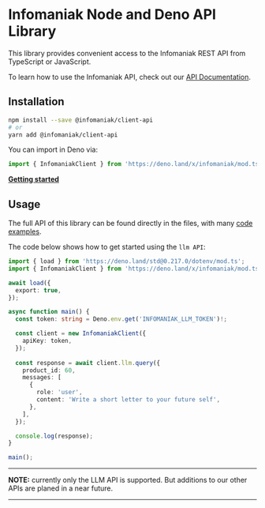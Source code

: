 # Infomaniak Node and Deno API Library

This library provides convenient access to the Infomaniak REST API from TypeScript or JavaScript.

To learn how to use the Infomaniak API, check out our [API Documentation](https://developer.infomaniak.com/getting-started).

## Installation

```bash
npm install --save @infomaniak/client-api
# or
yarn add @infomaniak/client-api
```

You can import in Deno via:

```ts
import { InfomaniakClient } from 'https://deno.land/x/infomaniak/mod.ts';
```

**[Getting started](./tutorials/getting-started.md)**

## Usage

The full API of this library can be found directly in the files, with many [code examples](./examples).

The code below shows how to get started using the `llm API`:

```ts
import { load } from 'https://deno.land/std@0.217.0/dotenv/mod.ts';
import { InfomaniakClient } from 'https://deno.land/x/infomaniak/mod.ts';

await load({
  export: true,
});

async function main() {
  const token: string = Deno.env.get('INFOMANIAK_LLM_TOKEN')!;

  const client = new InfomaniakClient({
    apiKey: token,
  });
  
  const response = await client.llm.query({
    product_id: 60,
    messages: [
      {
        role: 'user',
        content: 'Write a short letter to your future self',
      },
    ],
  });

  console.log(response);
}

main();
```

---

**NOTE:** currently only the LLM API is supported. But additions to our other APIs are planed in a near future.

---
